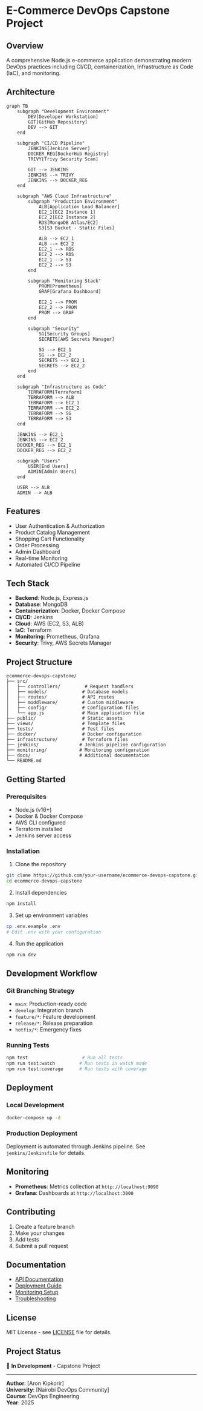 # E-Commerce DevOps Capstone Project

## Overview
A comprehensive Node.js e-commerce application demonstrating modern DevOps practices including CI/CD, containerization, Infrastructure as Code (IaC), and monitoring.

## Architecture

```mermaid
graph TB
    subgraph "Development Environment"
        DEV[Developer Workstation]
        GIT[GitHub Repository]
        DEV --> GIT
    end
    
    subgraph "CI/CD Pipeline"
        JENKINS[Jenkins Server]
        DOCKER_REG[DockerHub Registry]
        TRIVY[Trivy Security Scan]
        
        GIT --> JENKINS
        JENKINS --> TRIVY
        JENKINS --> DOCKER_REG
    end
    
    subgraph "AWS Cloud Infrastructure"
        subgraph "Production Environment"
            ALB[Application Load Balancer]
            EC2_1[EC2 Instance 1]
            EC2_2[EC2 Instance 2]
            RDS[MongoDB Atlas/EC2]
            S3[S3 Bucket - Static Files]
            
            ALB --> EC2_1
            ALB --> EC2_2
            EC2_1 --> RDS
            EC2_2 --> RDS
            EC2_1 --> S3
            EC2_2 --> S3
        end
        
        subgraph "Monitoring Stack"
            PROM[Prometheus]
            GRAF[Grafana Dashboard]
            
            EC2_1 --> PROM
            EC2_2 --> PROM
            PROM --> GRAF
        end
        
        subgraph "Security"
            SG[Security Groups]
            SECRETS[AWS Secrets Manager]
            
            SG --> EC2_1
            SG --> EC2_2
            SECRETS --> EC2_1
            SECRETS --> EC2_2
        end
    end
    
    subgraph "Infrastructure as Code"
        TERRAFORM[Terraform]
        TERRAFORM --> ALB
        TERRAFORM --> EC2_1
        TERRAFORM --> EC2_2
        TERRAFORM --> SG
        TERRAFORM --> S3
    end
    
    JENKINS --> EC2_1
    JENKINS --> EC2_2
    DOCKER_REG --> EC2_1
    DOCKER_REG --> EC2_2
    
    subgraph "Users"
        USER[End Users]
        ADMIN[Admin Users]
    end
    
    USER --> ALB
    ADMIN --> ALB
```

## Features
- User Authentication & Authorization
- Product Catalog Management
- Shopping Cart Functionality
- Order Processing
- Admin Dashboard
- Real-time Monitoring
- Automated CI/CD Pipeline

## Tech Stack
- **Backend**: Node.js, Express.js
- **Database**: MongoDB
- **Containerization**: Docker, Docker Compose
- **CI/CD**: Jenkins
- **Cloud**: AWS (EC2, S3, ALB)
- **IaC**: Terraform
- **Monitoring**: Prometheus, Grafana
- **Security**: Trivy, AWS Secrets Manager

## Project Structure
```
ecommerce-devops-capstone/
├── src/
│   ├── controllers/         # Request handlers
│   ├── models/             # Database models
│   ├── routes/             # API routes
│   ├── middleware/         # Custom middleware
│   ├── config/             # Configuration files
│   └── app.js              # Main application file
├── public/                 # Static assets
├── views/                  # Template files
├── tests/                  # Test files
├── docker/                 # Docker configuration
├── infrastructure/         # Terraform files
├── jenkins/               # Jenkins pipeline configuration
├── monitoring/            # Monitoring configuration
├── docs/                  # Additional documentation
└── README.md
```

## Getting Started

### Prerequisites
- Node.js (v16+)
- Docker & Docker Compose
- AWS CLI configured
- Terraform installed
- Jenkins server access

### Installation
1. Clone the repository
```bash
git clone https://github.com/your-username/ecommerce-devops-capstone.git
cd ecommerce-devops-capstone
```

2. Install dependencies
```bash
npm install
```

3. Set up environment variables
```bash
cp .env.example .env
# Edit .env with your configuration
```

4. Run the application
```bash
npm run dev
```

## Development Workflow

### Git Branching Strategy
- `main`: Production-ready code
- `develop`: Integration branch
- `feature/*`: Feature development
- `release/*`: Release preparation
- `hotfix/*`: Emergency fixes

### Running Tests
```bash
npm test                    # Run all tests
npm run test:watch         # Run tests in watch mode
npm run test:coverage      # Run tests with coverage
```

## Deployment

### Local Development
```bash
docker-compose up -d
```

### Production Deployment
Deployment is automated through Jenkins pipeline. See `jenkins/Jenkinsfile` for details.

## Monitoring
- **Prometheus**: Metrics collection at `http://localhost:9090`
- **Grafana**: Dashboards at `http://localhost:3000`

## Contributing
1. Create a feature branch
2. Make your changes
3. Add tests
4. Submit a pull request

## Documentation
- [API Documentation](docs/api.md)
- [Deployment Guide](docs/deployment.md)
- [Monitoring Setup](docs/monitoring.md)
- [Troubleshooting](docs/troubleshooting.md)

## License
MIT License - see [LICENSE](LICENSE) file for details.

## Project Status
🚧 **In Development** - Capstone Project

---
**Author**: [Aron Kipkorir]  
**University**: [Nairobi DevOps Community]  
**Course**: DevOps Engineering  
**Year**: 2025